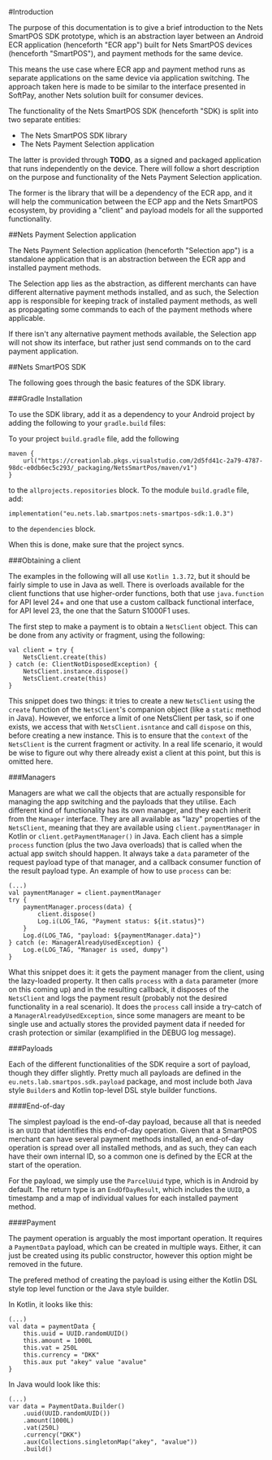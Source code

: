 #Introduction

The purpose of this documentation is to give a brief introduction to the Nets
SmartPOS SDK prototype, which is an abstraction layer between an Android ECR
application (henceforth "ECR app") built for Nets SmartPOS devices (henceforth 
"SmartPOS"), and payment methods for the same device.

This means the use case where ECR app and payment method runs as separate
applications on the same device via application switching. The approach taken
here is made to be similar to the interface presented in SoftPay, another Nets
solution built for consumer devices.

The functionality of the Nets SmartPOS SDK (henceforth "SDK) is split into two
separate entities:

- The Nets SmartPOS SDK library
- The Nets Payment Selection application

The latter is provided through **TODO**, as a signed and packaged application
that runs independently on the device. There will follow a short description on
the purpose and functionality of the Nets Payment Selection application.

The former is the library that will be a dependency of the ECR app, and it will
help the communication between the ECP app and the Nets SmartPOS ecosystem, by
providing a "client" and payload models for all the supported functionality.

##Nets Payment Selection application

The Nets Payment Selection application (henceforth "Selection app") is a 
standalone application that is an abstraction between the ECR app and installed
payment methods.

The Selection app lies as the abstraction, as different merchants can have
different alternative payment methods installed, and as such, the Selection
app is responsible for keeping track of installed payment methods, as well as
propagating some commands to each of the payment methods where applicable.

If there isn't any alternative payment methods available, the Selection app will
not show its interface, but rather just send commands on to the card payment
application.

##Nets SmartPOS SDK

The following goes through the basic features of the SDK library.

###Gradle Installation

To use the SDK library, add it as a dependency to your Android project by adding
the following to your `gradle.build` files:

To your project `build.gradle` file, add the following

```
maven {
    url("https://creationlab.pkgs.visualstudio.com/2d5fd41c-2a79-4787-98dc-e0db6ec5c293/_packaging/NetsSmartPos/maven/v1")
}
```

to the `allprojects.repositories` block. To the module `build.gradle` file, add:

```
implementation("eu.nets.lab.smartpos:nets-smartpos-sdk:1.0.3")
```

to the `dependencies` block.

When this is done, make sure that the project syncs.

###Obtaining a client

The examples in the following will all use `Kotlin 1.3.72`, but it should be
fairly simple to use in Java as well. There is overloads available for the 
client functions that use higher-order functions, both that use `java.function`
for API level 24+ and one that use a custom callback functional interface, for
API level 23, the one that the Saturn S1000F1 uses.

The first step to make a payment is to obtain a `NetsClient` object. This can be
done from any activity or fragment, using the following:

```
val client = try {
    NetsClient.create(this)
} catch (e: ClientNotDisposedException) {
    NetsClient.instance.dispose()
    NetsClient.create(this)
}
```

This snippet does two things: it tries to create a new `NetsClient` using the
`create` function of the `NetsClient`'s companion object (like a `static` method
in Java). However, we enforce a limit of one NetsClient per task, so if one
exists, we access that with `NetsClient.isntance` and call `dispose` on this,
before creating a new instance. This is to ensure that the `context` of the
`NetsClient` is the current fragment or activity. In a real life scenario, it
would be wise to figure out why there already exist a client at this point, but
this is omitted here.

###Managers

Managers are what we call the objects that are actually responsible for managing
the app switching and the payloads that they utilise. Each different kind of
functionality has its own manager, and they each inherit from the `Manager`
interface. They are all available as "lazy" properties of the `NetsClient`,
meaning that they are available using `client.paymentManager` in Kotlin or
`client.getPaymentManager()` in Java. Each client has a simple `process` 
function (plus the two Java overloads) that is called when the actual app switch
should happen. It always take a `data` parameter of the request payload type of
that manager, and a callback consumer function of the result payload type. An
example of how to use `process` can be:

```
(...)
val paymentManager = client.paymentManager
try {
    paymentManager.process(data) {
        client.dispose()
        Log.i(LOG_TAG, "Payment status: ${it.status}")
    }
    Log.d(LOG_TAG, "payload: ${paymentManager.data}")
} catch (e: ManagerAlreadyUsedException) {
    Log.e(LOG_TAG, "Manager is used, dumpy")
}
```

What this snippet does it: it gets the payment manager from the client, using
the lazy-loaded property. It then calls `process` with a `data` parameter (more
on this coming up) and in the resulting callback, it disposes of the 
`NetsClient` and logs the payment result (probably not the desired functionality
in a real scenario). It does the `process` call inside a try-catch of a
`ManagerAlreadyUsedException`, since some managers are meant to be single use
and actually stores the provided payment data if needed for crash protection or
similar (examplified in the DEBUG log message).

###Payloads

Each of the different functionalities of the SDK require a sort of payload, 
though they differ slightly. Pretty much all payloads are defined in the
`eu.nets.lab.smartpos.sdk.payload` package, and most include both Java style
`Builder`s and Kotlin top-level DSL style builder functions.

####End-of-day

The simplest payload is the end-of-day payload, because all that is needed is an
`UUID` that identifies this end-of-day operation. Given that a SmartPOS merchant
can have several payment methods installed, an end-of-day operation is spread
over all installed methods, and as such, they can each have their own internal
ID, so a common one is defined by the ECR at the start of the operation.

For the payload, we simply use the `ParcelUuid` type, which is in Android by
default. The return type is an `EndOfDayResult`, which includes the `UUID`,
a timestamp and a map of individual values for each installed payment method.

####Payment

The payment operation is arguably the most important operation. It requires a
`PaymentData` payload, which can be created in multiple ways. Either, it can
just be created using its public constructor, however this option might be 
removed in the future.

The prefered method of creating the payload is using either the Kotlin DSL style
top level function or the Java style builder.

In Kotlin, it looks like this:

```
(...)
val data = paymentData {
    this.uuid = UUID.randomUUID()
    this.amount = 1000L
    this.vat = 250L
    this.currency = "DKK"
    this.aux put "akey" value "avalue"
}
```

In Java would look like this:

```
(...)
var data = PaymentData.Builder()
    .uuid(UUID.randomUUID())
    .amount(1000L)
    .vat(250L)
    .currency("DKK")
    .aux(Collections.singletonMap("akey", "avalue"))
    .build()
```





